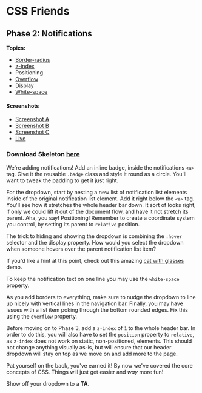 # CSS Friends

## Phase 2: Notifications

**Topics:**

- [Border-radius][t-border-radius]
- [z-index]
- Positioning
- [Overflow][t-overflow]
- Display
- [White-space][t-white-space]

#### Screenshots

- [Screenshot A][ss-02-a]
- [Screenshot B][ss-02-b]
- [Screenshot C][ss-02-c]
- [Live][live-02]

### Download Skeleton [here](https://assets.aaonline.io/fullstack/html-css/projects/micro-projects/css-friends/css-friends-02/skeleton.zip)

We're adding notifications! Add an inline badge, inside the notifications `<a>`
tag. Give it the reusable `.badge` class and style it round as a circle. You'll
want to tweak the padding to get it just right.

For the dropdown, start by nesting a new list of notification list elements
inside of the original notification list element. Add it right below the `<a>`
tag. You'll see how it stretches the whole header bar down. It sort of looks
right, if only we could lift it out of the document flow, and have it not
stretch its parent. Aha, you say! Positioning! Remember to create a coordinate
system you control, by setting its parent to `relative` position.

The trick to hiding and showing the dropdown is combining the `:hover` selector
and the display property. How would you select the dropdown when someone hovers
over the parent notification list item?

If you'd like a hint at this point, check out this amazing [cat with
glasses][t-glasses-demo] demo.

To keep the notification text on one line you may use the `white-space`
property.

As you add borders to everything, make sure to nudge the dropdown to line up
nicely with vertical lines in the navigation bar. Finally, you may have issues
with a list item poking through the bottom rounded edges. Fix this using the
`overflow` property.

Before moving on to Phase 3, add a `z-index` of `1` to the whole header bar. In
order to do this, you will also have to set the `position` property to
`relative`, as `z-index` does not work on static, non-positioned, elements. This
should not change anything visually as-is, but will ensure that our header
dropdown will stay on top as we move on and add more to the page.

Pat yourself on the back, you've earned it! By now we've covered the core
concepts of CSS. Things will just get easier and _way_ more fun!

Show off your dropdown to a **TA**.

[ss-02-a]:
  https://assets.aaonline.io/fullstack/html-css/micro-projects/css-friends/docs/screenshots/02-notifications-a.png
[ss-02-b]:
  https://assets.aaonline.io/fullstack/html-css/micro-projects/css-friends/docs/screenshots/02-notifications-b.png
[ss-02-c]:
  https://assets.aaonline.io/fullstack/html-css/micro-projects/css-friends/docs/screenshots/02-notifications-c.png
[live-02]:
  http://appacademy.github.io/css-friends/solution/02-notifications.html
[t-border-radius]:
  https://developer.mozilla.org/en-US/docs/Web/CSS/border-radius
[z-index]: https://developer.mozilla.org/en-US/docs/Web/CSS/z-index
[t-overflow]: https://developer.mozilla.org/en-US/docs/Web/CSS/overflow
[t-white-space]: https://developer.mozilla.org/en-US/docs/Web/CSS/white-space
[t-glasses-demo]: http://appacademy.github.io/css-demos/positioning.html
